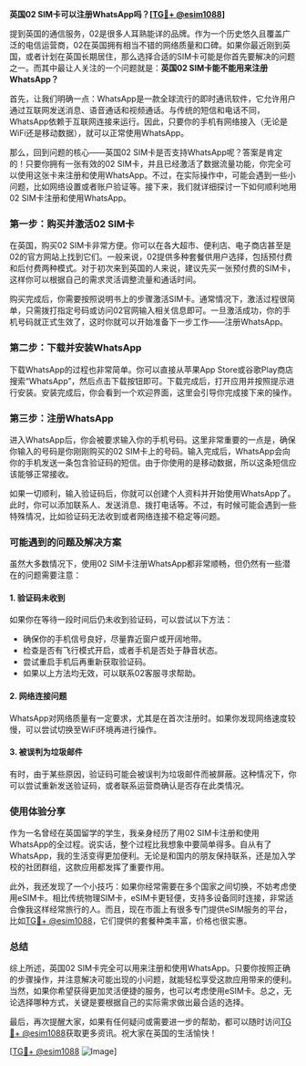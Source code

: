 **英国02 SIM卡可以注册WhatsApp吗？[[TG💪+ @esim1088](https://t.me/s/esim1088)]**

提到英国的通信服务，02是很多人耳熟能详的品牌。作为一个历史悠久且覆盖广泛的电信运营商，02在英国拥有相当不错的网络质量和口碑。如果你最近刚到英国，或者计划在英国长期居住，那么选择合适的SIM卡可能是你首先要解决的问题之一。而其中最让人关注的一个问题就是：**英国02 SIM卡能不能用来注册WhatsApp？**

首先，让我们明确一点：WhatsApp是一款全球流行的即时通讯软件，它允许用户通过互联网发送消息、语音通话和视频通话。与传统的短信和电话不同，WhatsApp依赖于互联网连接来运行。因此，只要你的手机有网络接入（无论是WiFi还是移动数据），就可以正常使用WhatsApp。

那么，回到问题的核心——英国02 SIM卡是否支持WhatsApp呢？答案是肯定的！只要你拥有一张有效的02 SIM卡，并且已经激活了数据流量功能，你完全可以使用这张卡来注册和使用WhatsApp。不过，在实际操作中，可能会遇到一些小问题，比如网络设置或者账户验证等。接下来，我们就详细探讨一下如何顺利地用02 SIM卡注册和使用WhatsApp。

### **第一步：购买并激活02 SIM卡**

在英国，购买02 SIM卡非常方便。你可以在各大超市、便利店、电子商店甚至是02的官方网站上找到它们。一般来说，02提供多种套餐供用户选择，包括预付费和后付费两种模式。对于初次来到英国的人来说，建议先买一张预付费的SIM卡，这样你可以根据自己的需求灵活调整流量和通话时间。

购买完成后，你需要按照说明书上的步骤激活SIM卡。通常情况下，激活过程很简单，只需拨打指定号码或访问02官网输入相关信息即可。一旦激活成功，你的手机号码就正式生效了，这时你就可以开始准备下一步工作——注册WhatsApp。

### **第二步：下载并安装WhatsApp**

下载WhatsApp的过程也非常简单。你可以直接从苹果App Store或谷歌Play商店搜索“WhatsApp”，然后点击下载按钮即可。下载完成后，打开应用并按照提示进行安装。安装完成后，你会看到一个欢迎界面，这里会引导你完成接下来的操作。

### **第三步：注册WhatsApp**

进入WhatsApp后，你会被要求输入你的手机号码。这里非常重要的一点是，确保你输入的号码是你刚刚购买的02 SIM卡上的号码。输入完成后，WhatsApp会向你的手机发送一条包含验证码的短信。由于你使用的是移动数据，所以这条短信应该能够正常接收。

如果一切顺利，输入验证码后，你就可以创建个人资料并开始使用WhatsApp了。此时，你可以添加联系人、发送消息、拨打电话等。不过，有时候可能会遇到一些特殊情况，比如验证码无法收到或者网络连接不稳定等问题。

### **可能遇到的问题及解决方案**

虽然大多数情况下，使用02 SIM卡注册WhatsApp都非常顺畅，但仍然有一些潜在的问题需要注意：

#### **1. 验证码未收到**
如果你在等待一段时间后仍未收到验证码，可以尝试以下方法：
- 确保你的手机信号良好，尽量靠近窗户或开阔地带。
- 检查是否有飞行模式开启，或者手机是否处于静音状态。
- 尝试重启手机后再重新获取验证码。
- 如果以上方法均无效，可以联系02客服寻求帮助。

#### **2. 网络连接问题**
WhatsApp对网络质量有一定要求，尤其是在首次注册时。如果你发现网络速度较慢，可以尝试切换至WiFi环境再进行操作。

#### **3. 被误判为垃圾邮件**
有时，由于某些原因，验证码可能会被误判为垃圾邮件而被屏蔽。这种情况下，你可以尝试重新发送验证码，或者联系运营商确认是否存在此类情况。

### **使用体验分享**

作为一名曾经在英国留学的学生，我亲身经历了用02 SIM卡注册和使用WhatsApp的全过程。说实话，整个过程比我想象中要简单得多。自从有了WhatsApp，我的生活变得更加便利。无论是和国内的朋友保持联系，还是加入学校的社团群组，这款应用都发挥了重要作用。

此外，我还发现了一个小技巧：如果你经常需要在多个国家之间切换，不妨考虑使用eSIM卡。相比传统物理SIM卡，eSIM卡更轻便，支持多设备同时连接，非常适合像我这样经常旅行的人。而且，现在市面上有很多专门提供eSIM服务的平台，比如[TG💪+ @esim1088](https://t.me/s/esim1088)，它们提供的套餐种类丰富，价格也很实惠。

### **总结**

综上所述，英国02 SIM卡完全可以用来注册和使用WhatsApp。只要你按照正确的步骤操作，并注意解决可能出现的小问题，就能轻松享受这款应用带来的便利。当然，如果你希望获得更加灵活便捷的服务，也可以考虑使用eSIM卡。总之，无论选择哪种方式，关键是要根据自己的实际需求做出最合适的选择。

最后，再次提醒大家，如果有任何疑问或需要进一步的帮助，都可以随时访问[TG💪+ @esim1088](https://t.me/s/esim1088)获取更多资讯。祝大家在英国的生活愉快！

[[TG💪+ @esim1088](https://t.me/s/esim1088) ![Image](https://i.postimg.cc/4NQfJmqS/Snipaste-2025-05-13-00-14-12.png)]